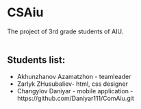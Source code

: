 # CSAiu
The project of 3rd grade students of AIU.<br><br> 
<h2>Students list:</h2> 
<ul>
  <li>Akhunzhanov Azamatzhon - teamleader</li> 
  <li>Zarlyk ZHusubaliev- html, css designer</li> 
  <li>Changylov Daniyar - mobile application - https://github.com/Daniyar111/ComAiu.git</li> 
</ul>

